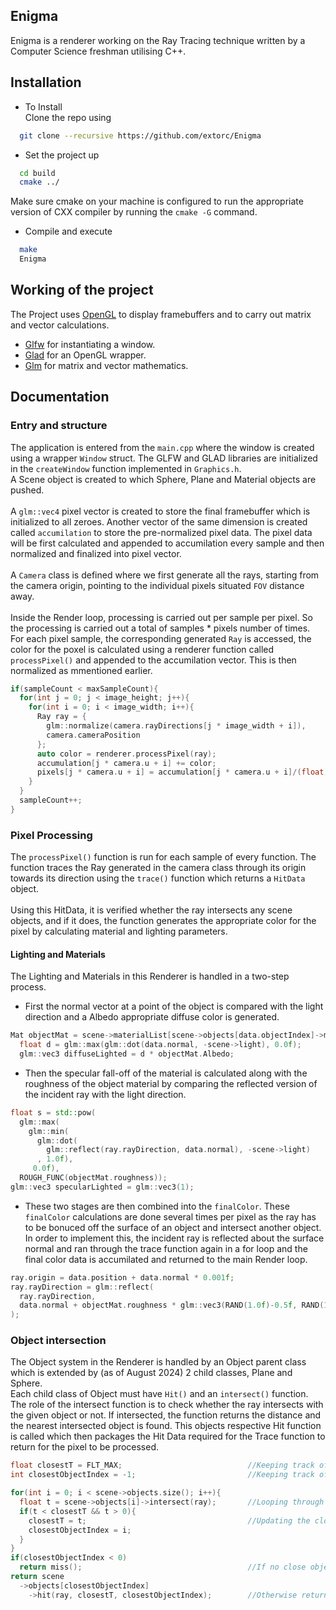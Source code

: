 ## Enigma
Enigma is a renderer working on the Ray Tracing technique written by a Computer Science freshman utilising C++.
## Installation
* To Install <br>
Clone the repo using <br>
```bash
  git clone --recursive https://github.com/extorc/Enigma
```
* Set the project up <br>
```bash
  cd build
  cmake ../
```
Make sure cmake on your machine is configured to run the appropriate version of CXX compiler by running the `cmake -G` command.
* Compile and execute
```bash
  make
  Enigma
```
## Working of the project
The Project uses <a href = "https://www.opengl.org/">OpenGL</a> to display framebuffers and to carry out matrix and vector calculations.<br>
* <a href = "https://github.com/glfw/glfw">Glfw</a> for instantiating a window.
* <a href = "https://github.com/Dav1dde/glad">Glad</a> for an OpenGL wrapper.
* <a href = "https://github.com/g-truc/glm">Glm</a> for matrix and vector mathematics.
## Documentation
### Entry and structure
The application is entered from the `main.cpp` where the window is created using a wrapper `Window` struct. The GLFW and GLAD libraries are initialized in the `createWindow` function implemented in `Graphics.h`.<br>
A Scene object is created to which Sphere, Plane and Material objects are pushed.<br><br>
A `glm::vec4` pixel vector is created to store the final framebuffer which is initialized to all zeroes. Another vector of the same dimension is created called `accumilation` to store the pre-normalized pixel data. The pixel data will be first calculated and appended to accumilation every sample and then normalized and finalized into pixel vector.<br><br>
A `Camera` class is defined where we first generate all the rays, starting from the camera origin, pointing to the individual pixels situated `FOV` distance away.<br><br>
Inside the Render loop, processing is carried out per sample per pixel. So the processing is carried out a total of samples * pixels number of times. For each pixel sample, the corresponding generated `Ray` is accessed, the color for the poxel is calculated using a renderer function called `processPixel()` and appended to the accumilation vector. This is then normalized as mmentioned earlier.
```c++
if(sampleCount < maxSampleCount){
  for(int j = 0; j < image_height; j++){
    for(int i = 0; i < image_width; i++){                                             //For every pixel on the screen
      Ray ray = {
        glm::normalize(camera.rayDirections[j * image_width + i]),
        camera.cameraPosition
      };                                                                              //Generate a ray
      auto color = renderer.processPixel(ray);                                        //And process the ray
      accumulation[j * camera.u + i] += color;                                        //Accumulate the data processed
      pixels[j * camera.u + i] = accumulation[j * camera.u + i]/(float)sampleCount;   //Normalize pixel data based on sample count
    }
  }
  sampleCount++;                                                                      //Update sample count
}
```
### Pixel Processing
The `processPixel()` function is run for each sample of every function. The function traces the Ray generated in the camera class through its origin towards its direction using the `trace()` function which returns a `HitData` object.<br><br> Using this HitData, it is verified whether the ray intersects any scene objects, and if it does, the function generates the appropriate color for the pixel by calculating material and lighting parameters.
#### Lighting and Materials
The Lighting and Materials in this Renderer is handled in a two-step process.
* First the normal vector at a point of the object is compared with the light direction and a Albedo appropriate diffuse color is generated.
```c++
Mat objectMat = scene->materialList[scene->objects[data.objectIndex]->matIndex];
  float d = glm::max(glm::dot(data.normal, -scene->light), 0.0f);
  glm::vec3 diffuseLighted = d * objectMat.Albedo;
```
* Then the specular fall-off of the material is calculated along with the roughness of the object material by comparing the reflected version of the incident ray with the light direction.
```c++
float s = std::pow(
  glm::max(
    glm::min(
      glm::dot(
        glm::reflect(ray.rayDirection, data.normal), -scene->light)
      , 1.0f),
     0.0f),
  ROUGH_FUNC(objectMat.roughness));
glm::vec3 specularLighted = glm::vec3(1);
```
* These two stages are then combined into the `finalColor`. These `finalColor` calculations are done several times per pixel as the ray has to be bonuced off the surface of an object and intersect another object.<br> In order to implement this, the incident ray is reflected about the surface normal and ran through the trace function again in a for loop and the final color data is accumilated and returned to the main Render loop.
```c++
ray.origin = data.position + data.normal * 0.001f;
ray.rayDirection = glm::reflect(
  ray.rayDirection,
  data.normal + objectMat.roughness * glm::vec3(RAND(1.0f)-0.5f, RAND(1.0f)-0.5f, RAND(1.0f)-0.5f)
);
```
### Object intersection
The Object system in the Renderer is handled by an Object parent class which is extended by (as of August 2024) 2 child classes, Plane and Sphere.<br>
Each child class of Object must have `Hit()` and an `intersect()` function. The role of the intersect function is to check whether the ray intersects with the given object or not. If intersected, the function returns the distance and the nearest intersected object is found. This objects respective Hit function is called which then packages the Hit Data required for the Trace function to return for the pixel to be processed.<br>
```c++
float closestT = FLT_MAX;                            //Keeping track of Closest distance of collision
int closestObjectIndex = -1;                         //Keeping track of the closest object at the closest distance

for(int i = 0; i < scene->objects.size(); i++){
  float t = scene->objects[i]->intersect(ray);       //Looping through all the object's respective intersect functions
  if(t < closestT && t > 0){
    closestT = t;                                    //Updating the closest distance and object if we have a nearer candidate
    closestObjectIndex = i;
  }
}
if(closestObjectIndex < 0)
  return miss();                                     //If no close object was detected, run the global miss function
return scene
  ->objects[closestObjectIndex]
    ->hit(ray, closestT, closestObjectIndex);        //Otherwise return the data about this collision
```

